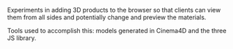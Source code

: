 Experiments in adding 3D products to the browser so that clients can view them from all sides and potentially change and preview the materials.

Tools used to accomplish this: models generated in Cinema4D and the three JS library.
